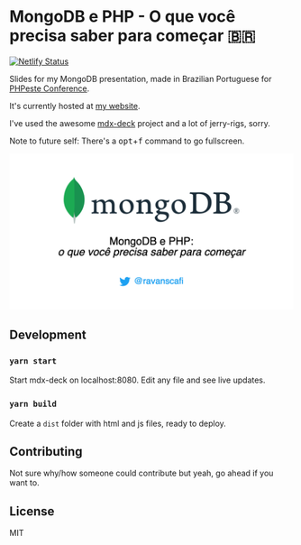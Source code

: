 # MongoDB e PHP - O que você precisa saber para começar 🇧🇷
[![Netlify Status](https://api.netlify.com/api/v1/badges/b9a11eb3-11e1-4139-b233-b16b8391d6f7/deploy-status)](https://app.netlify.com/sites/silly-swanson-5ce177/deploys)

Slides for my MongoDB presentation, made in Brazilian Portuguese for [PHPeste Conference](https://phpeste.net).

It's currently hosted at [my website](https://mongodb-e-php.ravan.me/).

I've used the awesome [mdx-deck](https://github.com/jxnblk/mdx-deck) project and a lot of jerry-rigs, sorry.

Note to future self: There's a <kbd>opt</kbd>+<kbd>f</kbd> command to go fullscreen.

![Presentation Cover](images/cover.png)

## Development

### `yarn start`

Start mdx-deck on localhost:8080.
Edit any file and see live updates.

### `yarn build`
Create a `dist` folder with html and js files,
ready to deploy.

## Contributing

Not sure why/how someone could contribute but yeah, go ahead if you want to.

## License

MIT
